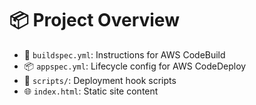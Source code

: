# 📦 Project Overview

- 🔧 `buildspec.yml`: Instructions for AWS CodeBuild
- 📦 `appspec.yml`: Lifecycle config for AWS CodeDeploy
- 📁 `scripts/`: Deployment hook scripts
- 🌐 `index.html`: Static site content
